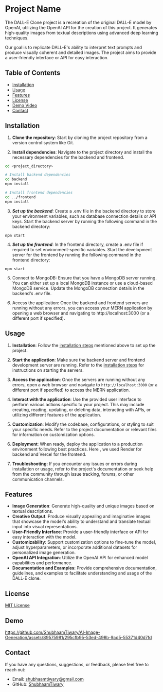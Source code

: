 # Project Name

The DALL-E Clone project is a recreation of the original DALL-E model by OpenAI, utilizing the OpenAI API for the creation of this project. It generates high-quality images from textual descriptions using advanced deep learning techniques. 

Our goal is to replicate DALL-E's ability to interpret text prompts and produce visually coherent and detailed images. The project aims to provide a user-friendly interface or API for easy interaction.

## Table of Contents

- [Installation](#installation)
- [Usage](#usage)
- [Features](#features)
- [License](#license)
- [Demo Video](#demo)
- [Contact](#contact)

## Installation
1. **Clone the repository**: Start by cloning the project repository from a version control system like Git.
 
2. **Install dependencies**: Navigate to the project directory and install the necessary dependencies for the backend and frontend.
```bash
cd <project_directory>

# Install backend dependencies
cd backend
npm install

# Install frontend dependencies
cd ../frontend
npm install
```
3. ***Set up the backend***: Create a .env file in the backend directory to store your environment variables, such as database connection details or API keys. Start the backend server by running the following command in the backend directory:
```
npm start
```

4. ***Set up the frontend***: In the frontend directory, create a .env file if required to set environment-specific variables. Start the development server for the frontend by running the following command in the frontend directory:
```
npm start
```

5. Connect to MongoDB: Ensure that you have a MongoDB server running. You can either set up a local MongoDB instance or use a cloud-based MongoDB service. Update the MongoDB connection details in the backend's .env file.

6. Access the application: Once the backend and frontend servers are running without any errors, you can access your MERN application by opening a web browser and navigating to http://localhost:3000 (or a different port if specified).

## Usage

1. **Installation**: Follow the [installation steps](#installation) mentioned above to set up the project.

2. **Start the application**: Make sure the backend server and frontend development server are running. Refer to the [installation steps](#installation) for instructions on starting the servers.

3. **Access the application**: Once the servers are running without any errors, open a web browser and navigate to `http://localhost:3000` (or a different port if specified) to access the MERN application.

4. **Interact with the application**: Use the provided user interface to perform various actions specific to your project. This may include creating, reading, updating, or deleting data, interacting with APIs, or utilizing different features of the application.

5. **Customization**: Modify the codebase, configurations, or styling to suit your specific needs. Refer to the project documentation or relevant files for information on customization options.

6. **Deployment**: When ready, deploy the application to a production environment following best practices. Here , we used Render for backend and Vercel for the frontend.

7. **Troubleshooting**: If you encounter any issues or errors during installation or usage, refer to the project's documentation or seek help from the community through issue tracking, forums, or other communication channels.


## Features

- **Image Generation**: Generate high-quality and unique images based on textual descriptions.
- **Creative Output**: Produce visually appealing and imaginative images that showcase the model's ability to understand and translate textual input into visual representations.
- **User-Friendly Interface**: Provide a user-friendly interface or API for easy interaction with the model.
- **Customizability**: Support customization options to fine-tune the model, adjust hyperparameters, or incorporate additional datasets for personalized image generation.
- **OpenAI API Integration**: Utilize the OpenAI API for enhanced model capabilities and performance.
- **Documentation and Examples**: Provide comprehensive documentation, guidelines, and examples to facilitate understanding and usage of the DALL-E clone.


## License
[MIT License](https://github.com/ShubhaamTiwary/AI-Image-Generation/blob/master/LICENSE)

## Demo

https://github.com/ShubhaamTiwary/AI-Image-Generation/assets/89575981/295cfb95-53ed-498b-9ad5-55371d40d7fd


## Contact
If you have any questions, suggestions, or feedback, please feel free to reach out:

- Email: [shubhaamtiwary@gmail.com](mailto:shubhaamtiwary@gmail.com)
- GitHub: [ShubhaamTiwary](https://github.com/ShubhaamTiwary)

